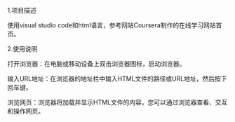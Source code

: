 1.项目描述

使用visual studio code和html语言，参考网站Coursera制作的在线学习网站首页。

2.使用说明

打开浏览器：在电脑或移动设备上双击浏览器图标，启动浏览器。

输入URL地址：在浏览器的地址栏中输入HTML文件的路径或URL地址，然后按下回车键。

浏览网页：浏览器将加载并显示HTML文件的内容，您可以通过浏览器查看、交互和操作网页。
